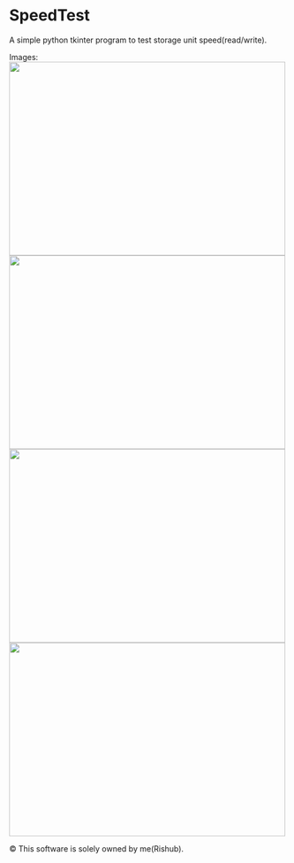 # SpeedTest
A simple python tkinter program to test storage unit speed(read/write).

Images:
<br>
<img src="https://cdn.discordapp.com/attachments/746236455998980117/957208375538614363/Screenshot_2022-03-26_at_2.52.16_PM.png" height="350" width="500">
<img src="https://cdn.discordapp.com/attachments/746236455998980117/957208375538614363/Screenshot_2022-03-26_at_2.52.16_PM.png" height="350" width="500">
<img src="https://cdn.discordapp.com/attachments/746236455998980117/957208376025182218/Screenshot_2022-03-26_at_2.53.06_PM.png" height="350" width="500">
<img src="https://cdn.discordapp.com/attachments/746236455998980117/957208376654307398/Screenshot_2022-03-26_at_2.53.30_PM.png" height="350" width="500">


&copy; This software is solely owned by me(Rishub).
